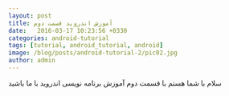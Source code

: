 ```yaml
---
layout: post
title: آموزش اندروید قسمت دوم
date:   2016-03-17 10:23:56 +0330
categories: android-tutorial
tags: [tutorial, android_tutorial, android]
image: /blog/posts/android-tutorial-2/pic02.jpg
author: admin
---
```


سلام
با شما هستم با قسمت دوم آموزش برنامه نویسی اندروید
با ما باشید